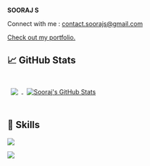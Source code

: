 **SOORAJ S**

Connect with me : contact.soorajs@gmail.com

[Check out my portfolio.](https://soorajs.in/)

## &#x1f4c8; GitHub Stats

<br>

<a href="https://github.com/soorajs11">
  <img align="center" style="margin:0.5rem" src="https://github-readme-stats.vercel.app/api/top-langs/?username=soorajs11&hide=html,css&title_color=ffffff&text_color=c9cacc&icon_color=4AB197&bg_color=1A2B34" />
</a>

<a href="https://github.com/soorajs11">
  <img align="center" style="margin:0.5rem" src="https://github-readme-stats.vercel.app/api?username=sooraj&show_icons=true&line_height=27&count_private=true&title_color=ffffff&text_color=c9cacc&icon_color=4AB097&bg_color=1A2B34" alt="Sooraj's GitHub Stats" />
</a>

<br>
<br>



## 💼 Skills

![](https://img.shields.io/badge/python-v3-blue?style=flat&logo=python&logoColor=white&color=4AB197)

![](https://img.shields.io/badge/GoLang-v1.16-blue?style=flat&logo=go&logoColor=white&color=4AB197)



<!--
**soorajs11/soorajs11** is a ✨ _special_ ✨ repository because its `README.md` (this file) appears on your GitHub profile.

Here are some ideas to get you started:

- 🔭 I’m currently working on ...
- 🌱 I’m currently learning ...
- 👯 I’m looking to collaborate on ...
- 🤔 I’m looking for help with ...
- 💬 Ask me about ...
- 📫 How to reach me: ...
- 😄 Pronouns: ...
- ⚡ Fun fact: ...
-->
